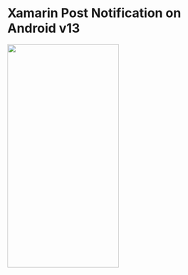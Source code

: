 # Xamarin Post Notification on Android v13
<img src="https://user-images.githubusercontent.com/43689290/212778558-936188e6-0ae0-41c2-9d31-6a6ace1bb665.png" width=250 height=500>
